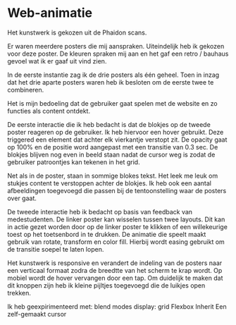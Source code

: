 # Web-animatie

Het kunstwerk is gekozen uit de Phaidon scans.

Er waren meerdere posters die mij aanspraken. Uiteindelijk heb ik gekozen voor deze poster. De kleuren spraken mij aan en het gaf een retro / bauhaus gevoel wat ik er gaaf uit vind zien.

In de eerste instantie zag ik de drie posters als één geheel. Toen in inzag dat het drie aparte posters waren heb ik besloten om de eerste twee te combineren.

Het is mijn bedoeling dat de gebruiker gaat spelen met de website en zo functies als content ontdekt.

De eerste interactie die ik heb bedacht is dat de blokjes op de tweede poster reageren op de gebruiker. Ik heb hiervoor een hover gebruikt. Deze triggered een element dat achter elk vierkantje verstopt zit. De opacity gaat op 100% en de positie word aangepast met een transitie van 0.3 sec. De blokjes blijven nog even in beeld staan nadat de cursor weg is zodat de gebruiker patroontjes kan tekenen in het grid.

Net als in de poster, staan in sommige blokes tekst. Het leek me leuk om stukjes content te verstoppen achter de blokjes. Ik heb ook een aantal afbeeldingen toegevoegd die passen bij de tentoonstelling waar de posters over gaat. 

De tweede interactie heb ik bedacht op basis van feedback van medestudenten. De linker poster kan wisselen tussen twee layouts. Dit kan in actie gezet worden door op de linker poster te klikken of een willekeurige toest op het toetsenbord in te drukken. De animatie die speelt maakt gebruik van rotate, transform en color fill. Hierbij wordt easing gebruikt om de transitie soepel te laten lopen.

Het kunstwerk is responsive en verandert de indeling van de posters naar een verticaal formaat zodra de breedtte van het scherm te krap wordt. Op mobiel wordt de hover vervangen door een tap. Om duidelijk te maken dat dit knoppen zijn heb ik kleine pijltjes toegevoegd die de luikjes open trekken.

Ik heb geexpirimenteerd met:
blend modes
display: grid
Flexbox
Inherit
Een zelf-gemaakt cursor
